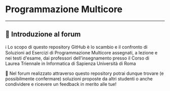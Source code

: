 # Programmazione Multicore
---
## 👋 Introduzione al forum

ℹ️ Lo scopo di questo repository GitHub è lo scambio e il confronto di Soluzioni ad Esercizi di Programmazione Multicore assegnati, a lezione e nei testi d'esame, dai professori dell'insegnamento presso il Corso di Laurea Triennale in Informatica di Sapienza Università di Roma

💬 Nel forum realizzato attraverso questo repository potrai dunque trovare (e possibilmente confermare) soluzioni proposte da altri studenti o anche condividere e ricevere un feedback in merito alle tue!
